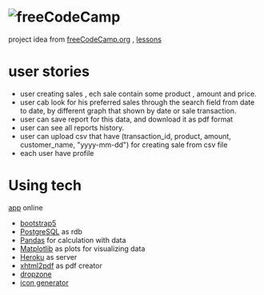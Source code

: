 # ![freeCodeCamp](https://yt3.ggpht.com/ytc/AAUvwnifaQZvAunS0OFb2y_cieoVjLCVjqQW8Exf3BC1gg=s88-c-k-c0x00ffffff-no-rj)

project idea from  [freeCodeCamp.org](https://www.youtube.com/channel/UC8butISFwT-Wl7EV0hUK0BQ)
, [lessons](https://www.youtube.com/watch?v=04L0BbAcCpQ)

# user stories

* user creating sales , ech sale contain some product , amount and price.
* user cab look for his preferred sales through the search field from date to date, by different graph that shown by date
or sale transaction. 
* user can save report for this data, and download it as pdf format
* user can see all reports history.
* user can upload csv that have 
(transaction_id, product, amount, customer_name, "yyyy-mm-dd") for creating sale from csv file
* each user have profile 


# Using tech

[app](https://django-one.herokuapp.com/) online

* [bootstrap5](https://getbootstrap.com/docs/5.0/components/navbar/)
* [PostgreSQL](https://www.postgresql.org/) as rdb
* [Pandas](https://pandas.pydata.org/) for calculation with data
* [Matplotlib](https://matplotlib.org/) as plots for visualizing data
* [Heroku](https://devcenter.heroku.com/) as server
* [xhtml2pdf](https://xhtml2pdf.readthedocs.io/en/latest/usage.html) as pdf creator
* [dropzone](https://www.dropzonejs.com/)
* [icon generator](https://favicon.io/)